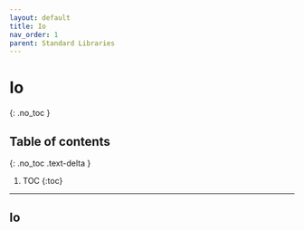 ```yaml
---
layout: default
title: Io
nav_order: 1
parent: Standard Libraries
---
```


# Io
{: .no_toc }

## Table of contents
{: .no_toc .text-delta }

1. TOC
{:toc}

---

## Io


